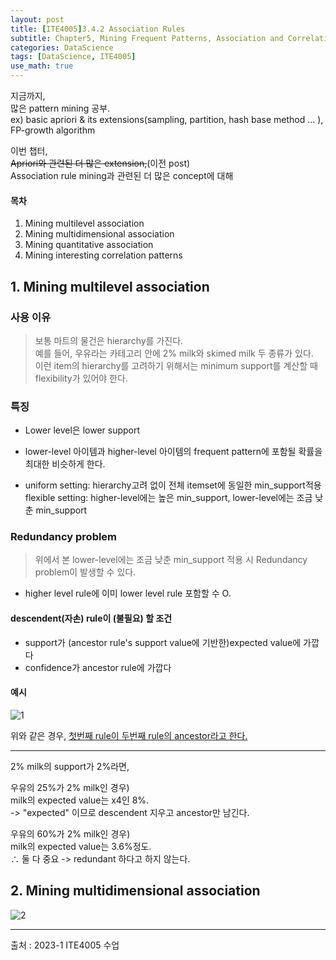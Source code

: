 ```yaml
---
layout: post
title: [ITE4005]3.4.2 Association Rules
subtitle: Chapter5, Mining Frequent Patterns, Association and Correlations
categories: DataScience
tags: [DataScience, ITE4005]
use_math: true
---
```


지금까지,    
많은 pattern mining 공부.   
ex\) basic apriori & its extensions(sampling, partition, hash base method ... ), FP-growth algorithm

이번 챕터,   
~~Apriori와 관련된 더 많은 extension,~~(이전 post)   
Association rule mining과 관련된 더 많은 concept에 대해

#### 목차

1. Mining multilevel association   
2. Mining multidimensional association   
3. Mining quantitative association    
4. Mining interesting correlation patterns   


## 1. Mining multilevel association   

### 사용 이유

> 보통 마트의 물건은 hierarchy를 가진다.   
> 예를 들어, 우유라는 카테고리 안에 2% milk와 skimed milk 두 종류가 있다.    
> 이런 item의 hierarchy를 고려하기 위해서는 minimum support를 계산할 때 flexibility가 있어야 한다.


### 특징

- Lower level은 lower support   
  
- lower-level 아이템과 higher-level 아이템의 frequent pattern에 포함될 확률을 최대한 비슷하게 한다.   

- uniform setting: hierarchy고려 없이 전체 itemset에 동일한 min_support적용   
flexible setting: higher-level에는 높은 min_support, lower-level에는 조금 낮춘 min_support 


### Redundancy problem

> 위에서 본 lower-level에는 조금 낮춘 min_support 적용 시 Redundancy problem이 발생할 수 있다.   

- higher level rule에 이미 lower level rule 포함할 수 O.   

#### descendent(자손) rule이 (불필요) 할 조건
- support가 (ancestor rule's support value에 기반한)expected value에 가깝다   
- confidence가 ancestor rule에 가깝다   

#### 예시

![1][1]  

위와 같은 경우, <u>첫번째 rule이 두번째 rule의 ancestor라고 한다.</u>

---

2% milk의 support가 2%라면,

우유의 25%가 2% milk인 경우\)   
milk의 expected value는 x4인 8%.   
-> "expected" 이므로 descendent 지우고 ancestor만 남긴다.

우유의 60%가 2% milk인 경우\)   
milk의 expected value는 3.6%정도.   
$\therefore$ 둘 다 중요 -> redundant 하다고 하지 않는다.



## 2. Mining multidimensional association   


![2][2]  

























[1]: https://github.com/yoominlee/img/blob/main/2023-04-04-2AssociationRules/1.jpg?raw=true
[2]: https://github.com/yoominlee/img/blob/main/2023-04-04-2AssociationRules/2.png?raw=true




---

출처 : 2023-1 ITE4005 수업  





